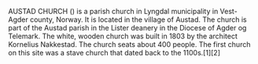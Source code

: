 AUSTAD CHURCH () is a parish church in Lyngdal municipality in Vest-Agder county, Norway. It is located in the village of Austad. The church is part of the Austad parish in the Lister deanery in the Diocese of Agder og Telemark. The white, wooden church was built in 1803 by the architect Kornelius Nakkestad. The church seats about 400 people. The first church on this site was a stave church that dated back to the 1100s.[1][2]
